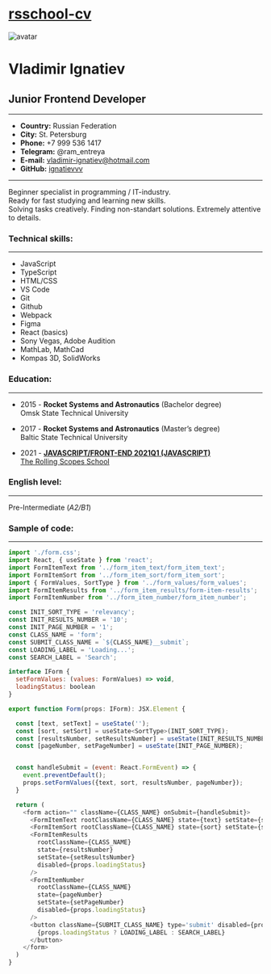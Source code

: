 # [rsschool-cv](https://github.com/ignatievvv/rsschool-cv/cv)

![avatar](https://cdn.rs.school/ignatievvv.png?size=192)

# **Vladimir Ignatiev**

## Junior Frontend Developer

---

- **Country:** Russian Federation
- **City:** St. Petersburg
- **Phone:** +7 999 536 1417
- **Telegram:** @ram_entreya
- **E-mail:** vladimir-ignatiev@hotmail.com
- **GitHub:** [ignatievvv](https://github.com/ignatievvv)

---

Beginner specialist in programming / IT-industry.  
Ready for fast studying and learning new skills.  
Solving tasks creatively. Finding non-standart solutions.
Extremely attentive to details.

### **Technical skills:**

---

- JavaScript
- TypeScript
- HTML/CSS
- VS Code
- Git
- Github
- Webpack
- Figma
- React (basics)
- Sony Vegas, Adobe Audition
- MathLab, MathCad
- Kompas 3D, SolidWorks

### **Education:**

---

- 2015 - **Rocket Systems and Astronautics** (Bachelor degree)  
  Omsk State Technical University

- 2017 - **Rocket Systems and Astronautics** (Master’s degree)  
  Baltic State Technical University

- 2021 - [**JAVASCRIPT/FRONT-END 2021Q1 (JAVASCRIPT)**](https://app.rs.school/certificate/ntejfkus)  
  [The Rolling Scopes School](https://rs.school/)

### **English level:**

---

Pre-Intermediate (_А2/В1_)

### **Sample of code:**

---

```javascript
import './form.css';
import React, { useState } from 'react';
import FormItemText from '../form_item_text/form_item_text';
import FormItemSort from '../form_item_sort/form_item_sort';
import { FormValues, SortType } from '../form_values/form_values';
import FormItemResults from '../form_item_results/form-item-results';
import FormItemNumber from '../form_item_number/form_item_number';

const INIT_SORT_TYPE = 'relevancy';
const INIT_RESULTS_NUMBER = '10';
const INIT_PAGE_NUMBER = '1';
const CLASS_NAME = 'form';
const SUBMIT_CLASS_NAME = `${CLASS_NAME}__submit`;
const LOADING_LABEL = 'Loading...';
const SEARCH_LABEL = 'Search';

interface IForm {
  setFormValues: (values: FormValues) => void,
  loadingStatus: boolean
}

export function Form(props: IForm): JSX.Element {

  const [text, setText] = useState('');
  const [sort, setSort] = useState<SortType>(INIT_SORT_TYPE);
  const [resultsNumber, setResultsNumber] = useState(INIT_RESULTS_NUMBER);
  const [pageNumber, setPageNumber] = useState(INIT_PAGE_NUMBER);


  const handleSubmit = (event: React.FormEvent) => {
    event.preventDefault();
    props.setFormValues({text, sort, resultsNumber, pageNumber});
  }

  return (
    <form action="" className={CLASS_NAME} onSubmit={handleSubmit}>
      <FormItemText rootClassName={CLASS_NAME} state={text} setState={setText} disabled={props.loadingStatus}/>
      <FormItemSort rootClassName={CLASS_NAME} state={sort} setState={setSort} disabled={props.loadingStatus}/>
      <FormItemResults
        rootClassName={CLASS_NAME}
        state={resultsNumber}
        setState={setResultsNumber}
        disabled={props.loadingStatus}
      />
      <FormItemNumber
        rootClassName={CLASS_NAME}
        state={pageNumber}
        setState={setPageNumber}
        disabled={props.loadingStatus}
      />
      <button className={SUBMIT_CLASS_NAME} type='submit' disabled={props.loadingStatus || !text}>
        {props.loadingStatus ? LOADING_LABEL : SEARCH_LABEL}
      </button>
    </form>
  )
}
```

